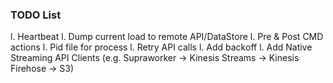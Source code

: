 ### TODO List
l. Heartbeat
l. Dump current load to remote API/DataStore
l. Pre & Post CMD actions
l. Pid file for process
l. Retry API calls
l. Add backoff
l. Add Native Streaming API Clients (e.g. Supraworker -> Kinesis Streams -> Kinesis Firehose -> S3)
